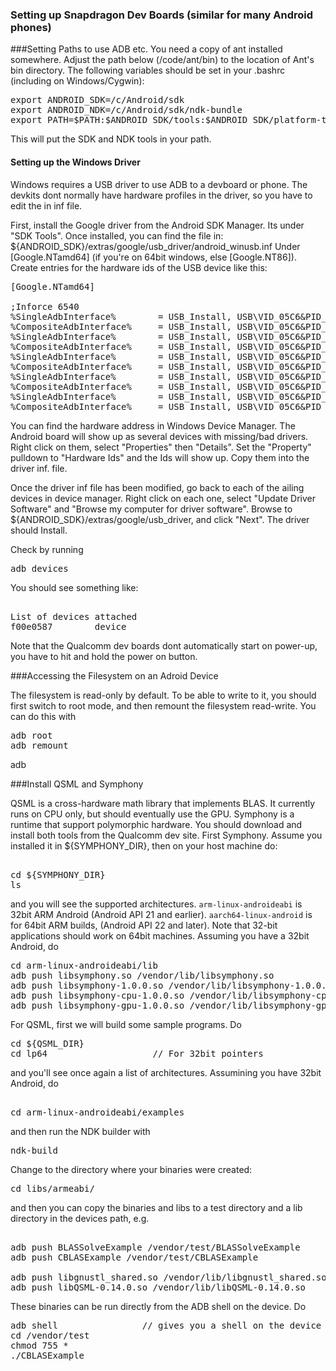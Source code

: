 ### Setting up Snapdragon Dev Boards (similar for many Android phones)

###Setting Paths to use ADB etc. 
You need a copy of ant installed somewhere. Adjust the path below (/code/ant/bin) to the location of Ant's bin directory. 
The following variables should be set in your .bashrc (including on Windows/Cygwin):

<pre>
export ANDROID_SDK=/c/Android/sdk
export ANDROID_NDK=/c/Android/sdk/ndk-bundle
export PATH=$PATH:$ANDROID_SDK/tools:$ANDROID_SDK/platform-tools:$ANDROID_NDK:/code/ant/bin
</pre>
This will put the SDK and NDK tools in your path. 

#### Setting up the Windows Driver
Windows requires a USB driver to use ADB to a devboard or phone. The devkits dont normally have hardware profiles in the driver, 
so you have to edit the in inf file. 

First, install the Google driver from the Android SDK Manager. Its under "SDK Tools". Once installed, you can find the file in:
${ANDROID_SDK}/extras/google/usb_driver/android_winusb.inf Under &#91;Google.NTamd64&#93; (if you're on 64bit windows, else &#91;Google.NT86&#93;).
Create entries for the hardware ids of the USB device like this:

<pre>
&#91;Google.NTamd64&#93;

;Inforce 6540
%SingleAdbInterface%        = USB_Install, USB\VID_05C6&PID_9025&MI_00
%CompositeAdbInterface%     = USB_Install, USB\VID_05C6&PID_9025&REV_????&MI_00
%SingleAdbInterface%        = USB_Install, USB\VID_05C6&PID_9025&MI_01
%CompositeAdbInterface%     = USB_Install, USB\VID_05C6&PID_9025&REV_????&MI_01
%SingleAdbInterface%        = USB_Install, USB\VID_05C6&PID_9025&MI_02
%CompositeAdbInterface%     = USB_Install, USB\VID_05C6&PID_9025&REV_????&MI_02
%SingleAdbInterface%        = USB_Install, USB\VID_05C6&PID_9025&MI_03
%CompositeAdbInterface%     = USB_Install, USB\VID_05C6&PID_9025&REV_????&MI_03
%SingleAdbInterface%        = USB_Install, USB\VID_05C6&PID_9025&MI_04
%CompositeAdbInterface%     = USB_Install, USB\VID_05C6&PID_9025&REV_????&MI_04
</pre>

You can find the hardware address in Windows Device Manager. The Android board will show up as several devices with missing/bad 
drivers. Right click on them, select "Properties" then "Details". Set the "Property" pulldown to "Hardware Ids" and the Ids 
will show up. Copy them into the driver inf. file.

Once the driver inf file has been modified, go back to each of the ailing devices in device manager. Right click on each one, 
select "Update Driver Software" and "Browse my computer for driver software". Browse to ${ANDROID_SDK}/extras/google/usb_driver,
and click "Next". The driver should Install. 

Check by running
<pre>
adb devices
</pre>

You should see something like:
<pre> 
List of devices attached
f00e0587        device
</pre>
Note that the Qualcomm dev boards dont automatically start on power-up, you have to hit and hold the power on button. 

###Accessing the Filesystem on an Adroid Device

The filesystem is read-only by default. To be able to write to it, you should first switch to root mode, and then remount the filesystem read-write. You can do this with
<pre>
adb root
adb remount
</pre>
adb 

###Install QSML and Symphony

QSML is a cross-hardware math library that implements BLAS. It currently runs on CPU only, but should eventually use the GPU. 
Symphony is a runtime that support polymorphic hardware. You should download and install both tools from the Qualcomm dev site. First Symphony. Assume you installed it in ${SYMPHONY_DIR}, then on your host machine do:

<pre> 
cd ${SYMPHONY_DIR}
ls
</pre>
and you will see the supported architectures. `arm-linux-androideabi` is 32bit ARM Android (Android API 21 and earlier). `aarch64-linux-android` is for 64bit ARM builds, (Android API 22 and later). Note that 32-bit applications should work on 64bit
machines. Assuming you have a 32bit Android, do 
<pre>
cd arm-linux-androideabi/lib
adb push libsymphony.so /vendor/lib/libsymphony.so
adb push libsymphony-1.0.0.so /vendor/lib/libsymphony-1.0.0.so
adb push libsymphony-cpu-1.0.0.so /vendor/lib/libsymphony-cpu-1.0.0.so
adb push libsymphony-gpu-1.0.0.so /vendor/lib/libsymphony-gpu-1.0.0.so
</pre>

For QSML, first we will build some sample programs. Do
<pre>
cd ${QSML_DIR}
cd lp64                    // For 32bit pointers
</pre>
and you'll see once again a list of architectures. Assumining you have 32bit Android, do
<pre> 
cd arm-linux-androideabi/examples
</pre>
and then run the NDK builder with 
<pre>
ndk-build
</pre>
Change to the directory where your binaries were created:
<pre>
cd libs/armeabi/
</pre> 
and then you can copy the binaries and libs to a test directory and a lib directory in the devices path, e.g.
<pre> 
adb push BLASSolveExample /vendor/test/BLASSolveExample
adb push CBLASExample /vendor/test/CBLASExample

adb push libgnustl_shared.so /vendor/lib/libgnustl_shared.so
adb push libQSML-0.14.0.so /vendor/lib/libQSML-0.14.0.so
</pre>
These binaries can be run directly from the ADB shell on the device. Do 
<pre>
adb shell                // gives you a shell on the device
cd /vendor/test
chmod 755 *
./CBLASExample
</pre>


